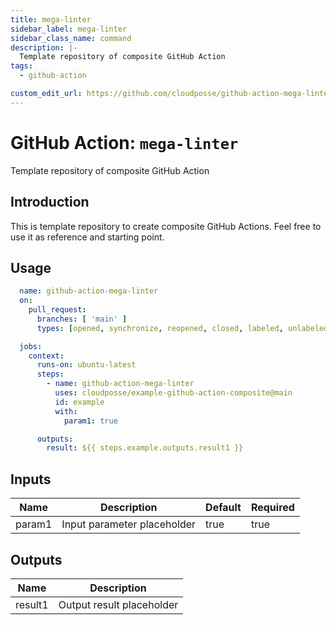 ```yaml
---
title: mega-linter
sidebar_label: mega-linter
sidebar_class_name: command
description: |-
  Template repository of composite GitHub Action
tags:
  - github-action

custom_edit_url: https://github.com/cloudposse/github-action-mega-linter/blob/main/README.yaml
---
```


# GitHub Action: `mega-linter`
Template repository of composite GitHub Action




## Introduction

This is template repository to create composite GitHub Actions. 
Feel free to use it as reference and starting point.



## Usage

```yaml
  name: github-action-mega-linter
  on:
    pull_request:
      branches: [ 'main' ]
      types: [opened, synchronize, reopened, closed, labeled, unlabeled]

  jobs:
    context:
      runs-on: ubuntu-latest
      steps:
        - name: github-action-mega-linter
          uses: cloudposse/example-github-action-composite@main
          id: example
          with:
            param1: true

      outputs:
        result: ${{ steps.example.outputs.result1 }}
```






<!-- markdownlint-disable -->
## Inputs

| Name | Description | Default | Required |
|------|-------------|---------|----------|
| param1 | Input parameter placeholder | true | true |

## Outputs

| Name | Description |
|------|-------------|
| result1 | Output result placeholder |
<!-- markdownlint-restore -->

